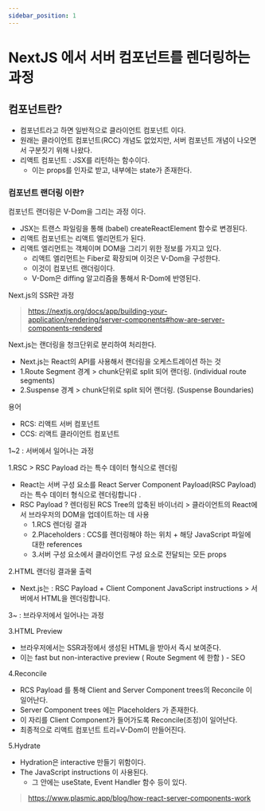 ```yaml
---
sidebar_position: 1
---
```


# NextJS 에서 서버 컴포넌트를 렌더링하는 과정  


## 컴포넌트란?  
- 컴포넌트라고 하면 일반적으로 클라이언트 컴포넌트 이다.  
- 원래는 클라이언트 컴포넌트(RCC) 개념도 없었지만, 서버 컴포넌트 개념이 나오면서 구분짓기 위해 나왔다.   
- 리액트 컴포넌트 : JSX를 리턴하는 함수이다.  
  - 이는 props를 인자로 받고, 내부에는 state가 존재한다.    

### 컴포넌트 랜더링 이란? 

컴포넌트 랜더링은 V-Dom을 그리는 과정 이다.  
- JSX는 트랜스 파일링을 통해 (babel) createReactElement 함수로 변경된다.  
- 리액트 컴포넌트는 리액트 엘리먼트가 된다.  
- 리액트 엘리먼트는 객체이며 DOM을 그리기 위한 정보를 가지고 있다.  
  - 리액트 엘리먼트는 Fiber로 확장되며 이것은 V-Dom을 구성한다. 
  - 이것이 컴포넌트 랜더링이다.  
  - V-Dom은 diffing 알고리즘을 통해서 R-Dom에 반영된다.   

Next.js의 SSR란 과정  
>https://nextjs.org/docs/app/building-your-application/rendering/server-components#how-are-server-components-rendered  


Next.js는 랜더링을 청크단위로 분리하여 처리한다.  
- Next.js는 React의 API를 사용해서 랜더링을 오케스트레이션 하는 것  
- 1.Route Segment 경계 > chunk단위로 split 되어 랜더링. (individual route segments)  
- 2.Suspense 경계 > chunk단위로 split 되어 랜더링. (Suspense Boundaries)    


용어 
- RCS: 리액트 서버 컴포넌트  
- CCS: 리액트 클라이언트 컴포넌트   

1~2 : 서버에서 일어나는 과정  

1.RSC > RSC Payload 라는 특수 데이터 형식으로 렌더링
- React는 서버 구성 요소를 React Server Component Payload(RSC Payload) 라는 특수 데이터 형식으로 렌더링합니다 .  
- RSC Payload ? 렌더링된 RCS Tree의 압축된 바이너리 > 클라이언트의 React에서 브라우저의 DOM을 업데이트하는 데 사용
  - 1.RCS 렌더링 결과
  - 2.Placeholders : CCS를 렌더링해야 하는 위치 + 해당 JavaScript 파일에 대한 references  
  - 3.서버 구성 요소에서 클라이언트 구성 요소로 전달되는 모든 props   

2.HTML 랜더링 결과물 출력  
- Next.js는 : RSC Payload + Client Component JavaScript instructions > 서버에서 HTML을 렌더링합니다.

3~ : 브라우저에서 일어나는 과정   

3.HTML Preview  
- 브라우저에서는 SSR과정에서 생성된 HTML을 받아서 즉시 보여준다.  
- 이는 fast but non-interactive preview ( Route Segment 에 한함 ) - SEO  

4.Reconcile  
- RCS Payload 를 통해 Client and Server Component trees의 Reconcile 이 일어난다.  
- Server Component trees 에는 Placeholders 가 존재한다.  
- 이 자리를 Client Component가 들어가도록 Reconcile(조정)이 일어난다.  
- 최종적으로 리액트 컴포넌트 트리=V-Dom이 만들어진다.  

5.Hydrate  
- Hydration은 interactive 만들기 위함이다.   
- The JavaScript instructions 이 사용된다.  
  - 그 안에는 useState, Event Handler 함수 등이 있다.    

>https://www.plasmic.app/blog/how-react-server-components-work  
